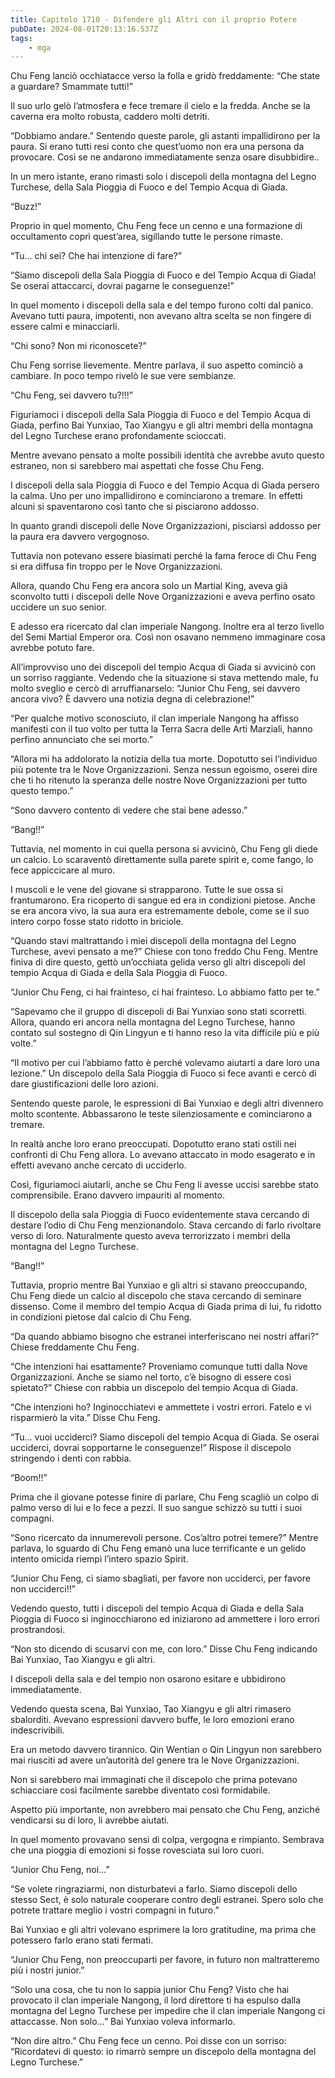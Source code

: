 ```yaml
---
title: Capitolo 1710 - Difendere gli Altri con il proprio Potere
pubDate: 2024-08-01T20:13:16.537Z
tags:
    - mga
---
```



Chu Feng lanciò occhiatacce verso la folla e gridò freddamente: “Che state a guardare? Smammate tutti!”


Il suo urlo gelò l’atmosfera e fece tremare il cielo e la fredda. Anche se la caverna era molto robusta, caddero molti detriti.


“Dobbiamo andare.” Sentendo queste parole, gli astanti impallidirono per la paura. Si erano tutti resi conto che quest’uomo non era una persona da provocare. Così se ne andarono immediatamente senza osare disubbidire..


In un mero istante, erano rimasti solo i discepoli della montagna del Legno Turchese, della Sala Pioggia di Fuoco e del Tempio Acqua di Giada.


“Buzz!”


Proprio in quel momento, Chu Feng fece un cenno e una formazione di occultamento coprì quest’area, sigillando tutte le persone rimaste.


“Tu… chi sei? Che hai intenzione di fare?”

“Siamo discepoli della Sala Pioggia di Fuoco e del Tempio Acqua di Giada! Se oserai attaccarci, dovrai pagarne le conseguenze!”


In quel momento i discepoli della sala e del tempo furono colti dal panico. Avevano tutti paura, impotenti, non avevano altra scelta se non fingere di essere calmi e minacciarli.


“Chi sono? Non mi riconoscete?”


Chu Feng sorrise lievemente. Mentre parlava, il suo aspetto cominciò a cambiare. In poco tempo rivelò le sue vere sembianze.


“Chu Feng, sei davvero tu?!!!”


Figuriamoci i discepoli della Sala Pioggia di Fuoco e del Tempio Acqua di Giada, perfino Bai Yunxiao, Tao Xiangyu e gli altri membri della montagna del Legno Turchese erano profondamente scioccati.


Mentre avevano pensato a molte possibili identità che avrebbe avuto questo estraneo, non si sarebbero mai aspettati che fosse Chu Feng.


I discepoli della sala Pioggia di Fuoco e del Tempio Acqua di Giada persero la calma. Uno per uno impallidirono e cominciarono a tremare. In effetti alcuni si spaventarono così tanto che si pisciarono addosso.


In quanto grandi discepoli delle Nove Organizzazioni, pisciarsi addosso per la paura era davvero vergognoso.


Tuttavia non potevano essere biasimati perché la fama feroce di Chu Feng si era diffusa fin troppo per le Nove Organizzazioni.


Allora, quando Chu Feng era ancora solo un Martial King, aveva già sconvolto tutti i discepoli delle Nove Organizzazioni e aveva perfino osato uccidere un suo senior.


E adesso era ricercato dal clan imperiale Nangong. Inoltre era al terzo livello del Semi Martial Emperor ora. Così non osavano nemmeno immaginare cosa avrebbe potuto fare.

All’improvviso uno dei discepoli del tempio Acqua di Giada si avvicinò con un sorriso raggiante. Vedendo che la situazione si stava mettendo male, fu molto sveglio e cercò di arruffianarselo: “Junior Chu Feng, sei davvero ancora vivo? È davvero una notizia degna di celebrazione!”


“Per qualche motivo sconosciuto, il clan imperiale Nangong ha affisso manifesti con il tuo volto per tutta la Terra Sacra delle Arti Marziali, hanno perfino annunciato che sei morto.”

“Allora mi ha addolorato la notizia della tua morte. Dopotutto sei l’individuo più potente tra le Nove Organizzazioni. Senza nessun egoismo, oserei dire che ti ho ritenuto la speranza delle nostre Nove Organizzazioni per tutto questo tempo.”

“Sono davvero contento di vedere che stai bene adesso.”


“Bang!!”


Tuttavia, nel momento in cui quella persona si avvicinò, Chu Feng gli diede un calcio. Lo scaraventò direttamente sulla parete spirit e, come fango, lo fece appiccicare al muro.


I muscoli e le vene del giovane si strapparono. Tutte le sue ossa si frantumarono. Era ricoperto di sangue ed era in condizioni pietose. Anche se era ancora vivo, la sua aura era estremamente debole, come se il suo intero corpo fosse stato ridotto in briciole.


“Quando stavi maltrattando i miei discepoli della montagna del Legno Turchese, avevi pensato a me?” Chiese con tono freddo Chu Feng. Mentre finiva di dire questo, gettò un’occhiata gelida verso gli altri discepoli del tempio Acqua di Giada e della Sala Pioggia di Fuoco.


“Junior Chu Feng, ci hai frainteso, ci hai frainteso. Lo abbiamo fatto per te.”


“Sapevamo che il gruppo di discepoli di Bai Yunxiao sono stati scorretti. Allora, quando eri ancora nella montagna del Legno Turchese, hanno contato sul sostegno di Qin Lingyun e ti hanno reso la vita difficile più e più volte.”


“Il motivo per cui l’abbiamo fatto è perché volevamo aiutarti a dare loro una lezione.” Un discepolo della Sala Pioggia di Fuoco si fece avanti e cercò di dare giustificazioni delle loro azioni.

Sentendo queste parole, le espressioni di Bai Yunxiao e degli altri divennero molto scontente. Abbassarono le teste silenziosamente e cominciarono a tremare.


In realtà anche loro erano preoccupati. Dopotutto erano stati ostili nei confronti di Chu Feng allora. Lo avevano attaccato in modo esagerato e in effetti avevano anche cercato di ucciderlo.


Così, figuriamoci aiutarli, anche se Chu Feng li avesse uccisi sarebbe stato comprensibile. Erano davvero impauriti al momento.


Il discepolo della sala Pioggia di Fuoco evidentemente stava cercando di destare l’odio di Chu Feng menzionandolo. Stava cercando di farlo rivoltare verso di loro. Naturalmente questo aveva terrorizzato i membri della montagna del Legno Turchese.


“Bang!!”


Tuttavia, proprio mentre Bai Yunxiao e gli altri si stavano preoccupando, Chu Feng diede un calcio al discepolo che stava cercando di seminare dissenso. Come il membro del tempio Acqua di Giada prima di lui, fu ridotto in condizioni pietose dal calcio di Chu Feng.


“Da quando abbiamo bisogno che estranei interferiscano nei nostri affari?” Chiese freddamente Chu Feng.

“Che intenzioni hai esattamente? Proveniamo comunque tutti dalla Nove Organizzazioni. Anche se siamo nel torto, c’è bisogno di essere così spietato?” Chiese con rabbia un discepolo del tempio Acqua di Giada.


“Che intenzioni ho? Inginocchiatevi e ammettete i vostri errori. Fatelo e vi risparmierò la vita.” Disse Chu Feng.

“Tu… vuoi ucciderci? Siamo discepoli del tempio Acqua di Giada. Se oserai ucciderci, dovrai sopportarne le conseguenze!” Rispose il discepolo stringendo i denti con rabbia.


“Boom!!”


Prima che il giovane potesse finire di parlare, Chu Feng scagliò un colpo di palmo verso di lui e lo fece a pezzi. Il suo sangue schizzò su tutti i suoi compagni.


“Sono ricercato da innumerevoli persone. Cos’altro potrei temere?” Mentre parlava, lo sguardo di Chu Feng emanò una luce terrificante e un gelido intento omicida riempì l’intero spazio Spirit.


“Junior Chu Feng, ci siamo sbagliati, per favore non ucciderci, per favore non ucciderci!!”


Vedendo questo, tutti i discepoli del tempio Acqua di Giada e della Sala Pioggia di Fuoco si inginocchiarono ed iniziarono ad ammettere i loro errori prostrandosi.


“Non sto dicendo di scusarvi con me, con loro.” Disse Chu Feng indicando Bai Yunxiao, Tao Xiangyu e gli altri.


I discepoli della sala e del tempio non osarono esitare e ubbidirono immediatamente.


Vedendo questa scena, Bai Yunxiao, Tao Xiangyu e gli altri rimasero sbalorditi. Avevano espressioni davvero buffe, le loro emozioni erano indescrivibili.


Era un metodo davvero tirannico. Qin Wentian o Qin Lingyun non sarebbero mai riusciti ad avere un’autorità del genere tra le Nove Organizzazioni.


Non si sarebbero mai immaginati che il discepolo che prima potevano schiacciare così facilmente sarebbe diventato così formidabile.


Aspetto più importante, non avrebbero mai pensato che Chu Feng, anziché  vendicarsi su di loro, li avrebbe aiutati.


In quel momento provavano sensi di colpa, vergogna e rimpianto. Sembrava che una pioggia di emozioni si fosse rovesciata sui loro cuori.


“Junior Chu Feng, noi…”


“Se volete ringraziarmi, non disturbatevi a farlo. Siamo discepoli dello stesso Sect, è solo naturale cooperare contro degli estranei. Spero solo che potrete trattare meglio i vostri compagni in futuro.”

Bai Yunxiao e gli altri volevano esprimere la loro gratitudine, ma prima che potessero farlo erano stati fermati.

“Junior Chu Feng, non preoccuparti per favore, in futuro non maltratteremo più i nostri junior.”

“Solo una cosa, che tu non lo sappia junior Chu Feng? Visto che hai provocato il clan imperiale Nangong, il lord direttore ti ha espulso dalla montagna del Legno Turchese per impedire che il clan imperiale Nangong ci attaccasse. Non solo…” Bai Yunxiao voleva informarlo.

“Non dire altro.” Chu Feng fece un cenno. Poi disse con un sorriso: “Ricordatevi di questo: io rimarrò sempre un discepolo della montagna del Legno Turchese.”



